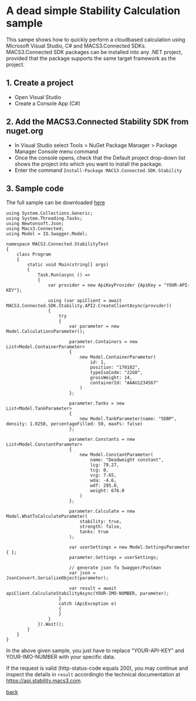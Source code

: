# A dead simple Stability Calculation sample
This sampe shows how to quickly perform a cloudbased calculation using Microsoft Visual Studio, C# and MACS3.Connected SDKs. MACS3.Connected SDK packages can be installed into any .NET project, provided that the package supports the same target framework as the project.

## 1. Create a project
* Open Visual Studio
* Create a Console App (C#)

## 2. Add the MACS3.Connected Stability SDK from nuget.org
* In Visual Studio select Tools > NuGet Package Manager > Package Manager Console menu command
* Once the console opens, check that the Default project drop-down list shows the project into which you want to install the package.
* Enter the command ```Install-Package MACS3.Connected.SDK.Stability```

## 3. Sample code

The full sample can be downloaded [here](samples)

```
using System.Collections.Generic;
using System.Threading.Tasks;
using Newtonsoft.Json;
using Macs3.Connected;
using Model = IO.Swagger.Model;

namespace MACS3.Connected.StabilityTest
{
    class Program
    {
        static void Main(string[] args)
        {
            Task.Run(async () =>
            {
                var provider = new ApiKeyProvider {ApiKey = "YOUR-API-KEY"};

                using (var apiClient = await MACS3.Connected.SDK.Stability.API2.CreateClientAsync(provider))
                {
                    try
                    {
                        var parameter = new Model.CalculationsParameter();

                        parameter.Containers = new List<Model.ContainerParameter>
                        {
                            new Model.ContainerParameter(
                                id: 1,
                                position: "170182",
                                typeIsoCode: "22G0",
                                grossWeight: 14,
                                containerId: "AAAU1234567"
                            )
                        };

                        parameter.Tanks = new List<Model.TankParameter>
                        {
                            new Model.TankParameter(name: "5DBP", density: 1.0250, percentageFilled: 50, maxFs: false)
                        };

                        parameter.Constants = new List<Model.ConstantParameter>
                        {
                            new Model.ConstantParameter(
                                name: "Deadweight constant",
                                lcg: 79.27,
                                tcg: 0,
                                vcg: 7.65,
                                wda: -4.6,
                                wdf: 295.0,
                                weight: 676.0
                            )
                        };

                        parameter.Calculate = new Model.WhatToCalculateParameter(
                            stability: true,
                            strength: false,
                            tanks: true
                        );

                        var userSettings = new Model.SettingsParameter { };
                        parameter.Settings = userSettings;
                        
                        // generate json fo Swagger/Postman
                        var json = JsonConvert.SerializeObject(parameter);
                        
                        var result = await apiClient.CalculateStabilityAsync(YOUR-IMO-NUMBER, parameter);
                    }
                    catch (ApiException e)
                    {
                    }
                }
            }).Wait();
        }
    }
}
```

In the above given sample, you just have to replace "YOUR-API-KEY" and YOUR-IMO-NUMBER with your specific data.

If the request is valid (http-status-code equals 200), you may continue and inspect the details in ```result``` accordingto the technical documentation at https://api.stability.macs3.com.

[back](README.md)
